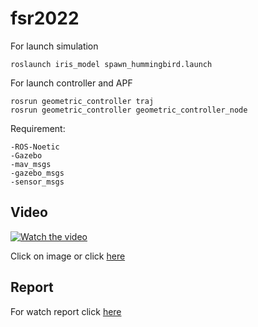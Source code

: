 # fsr2022

For launch simulation 

```
roslaunch iris_model spawn_hummingbird.launch 
```


For launch controller  and APF
```
rosrun geometric_controller traj
rosrun geometric_controller geometric_controller_node
```


Requirement:
```
-ROS-Noetic
-Gazebo
-mav_msgs
-gazebo_msgs
-sensor_msgs
```



## Video


[![Watch the video](https://img.youtube.com/vi/KFiNoDnvq8I/sddefault.jpg)](https://youtu.be/KFiNoDnvq8I)


Click on image or click [here](https://youtu.be/KFiNoDnvq8I "@embed")


## Report


For watch report click [here](https://github.com/paretano/fsr2022/blob/main/Pasquale%20Costanzo%20FSR.pdf)

